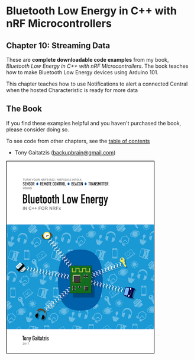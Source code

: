 # Bluetooth Low Energy in C++ with nRF Microcontrollers

## Chapter 10: Streaming Data


These are **complete downloadable code examples** from my book, _Bluetooth Low Energy in C++ with nRF Microcontrollers_.  The book teaches how to make Bluetooth Low Energy devices using Arduino 101.

This chapter teaches how to use Notifications to alert a connected Central when the hosted Characteristic is ready for more data

## The Book

If you find these examples helpful and you haven't purchased the book, please consider doing so.

To see code from other chapters, see the [table of contents](https://github.com/BluetoothLowEnergyInCppWithnRFx/Book)

- Tony Gaitatzis (<backupbrain@gmail.com>)

![BookCover](https://github.com/BluetoothLowEnergyInCppWithnRFx/Book/blob/master/Bluetooth%20Low%20Energy%20in%20C%2B%2B%20with%20nRFx%20Cover.png)
